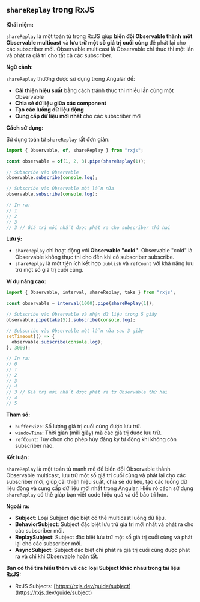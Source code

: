 ## `shareReplay` trong RxJS

**Khái niệm:**

`shareReplay` là một toán tử trong RxJS giúp **biến đổi Observable thành một Observable multicast** và **lưu trữ một số giá trị cuối cùng** để phát lại cho các subscriber mới. Observable multicast là Observable chỉ thực thi một lần và phát ra giá trị cho tất cả các subscriber.

**Ngữ cảnh:**

`shareReplay` thường được sử dụng trong Angular để:

- **Cải thiện hiệu suất** bằng cách tránh thực thi nhiều lần cùng một Observable
- **Chia sẻ dữ liệu giữa các component**
- **Tạo các luồng dữ liệu động**
- **Cung cấp dữ liệu mới nhất** cho các subscriber mới

**Cách sử dụng:**

Sử dụng toán tử `shareReplay` rất đơn giản:

```typescript
import { Observable, of, shareReplay } from "rxjs";

const observable = of(1, 2, 3).pipe(shareReplay(1));

// Subscribe vào Observable
observable.subscribe(console.log);

// Subscribe vào Observable một lần nữa
observable.subscribe(console.log);

// In ra:
// 1
// 2
// 3
// 3 // Giá trị mới nhất được phát ra cho subscriber thứ hai
```

**Lưu ý:**

- `shareReplay` chỉ hoạt động với **Observable "cold"**. Observable "cold" là Observable không thực thi cho đến khi có subscriber subscribe.
- `shareReplay` là một tiện ích kết hợp `publish` và `refCount` với khả năng lưu trữ một số giá trị cuối cùng.

**Ví dụ nâng cao:**

```typescript
import { Observable, interval, shareReplay, take } from "rxjs";

const observable = interval(1000).pipe(shareReplay(1));

// Subscribe vào Observable và nhận dữ liệu trong 5 giây
observable.pipe(take(5)).subscribe(console.log);

// Subscribe vào Observable một lần nữa sau 3 giây
setTimeout(() => {
  observable.subscribe(console.log);
}, 3000);

// In ra:
// 0
// 1
// 2
// 3
// 4
// 3 // Giá trị mới nhất được phát ra từ Observable thứ hai
// 4
// 5
```

**Tham số:**

- `bufferSize`: Số lượng giá trị cuối cùng được lưu trữ.
- `windowTime`: Thời gian (mili giây) mà các giá trị được lưu trữ.
- `refCount`: Tùy chọn cho phép hủy đăng ký tự động khi không còn subscriber nào.

**Kết luận:**

`shareReplay` là một toán tử mạnh mẽ để biến đổi Observable thành Observable multicast, lưu trữ một số giá trị cuối cùng và phát lại cho các subscriber mới, giúp cải thiện hiệu suất, chia sẻ dữ liệu, tạo các luồng dữ liệu động và cung cấp dữ liệu mới nhất trong Angular. Hiểu rõ cách sử dụng `shareReplay` có thể giúp bạn viết code hiệu quả và dễ bảo trì hơn.

**Ngoài ra:**

- **Subject**: Loại Subject đặc biệt có thể multicast luồng dữ liệu.
- **BehaviorSubject**: Subject đặc biệt lưu trữ giá trị mới nhất và phát ra cho các subscriber mới.
- **ReplaySubject**: Subject đặc biệt lưu trữ một số giá trị cuối cùng và phát lại cho các subscriber mới.
- **AsyncSubject**: Subject đặc biệt chỉ phát ra giá trị cuối cùng được phát ra và chỉ khi Observable hoàn tất.

**Bạn có thể tìm hiểu thêm về các loại Subject khác nhau trong tài liệu RxJS:**

- RxJS Subjects: [https://rxjs.dev/guide/subject](https://rxjs.dev/guide/subject)
